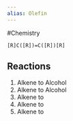 ```yaml
---
alias: Olefin
---
```

#Chemistry
```smiles
[R]C([R])=C([R])[R]
```
## Reactions
1. Alkene to Alcohol
2. Alkene to Alcohol
3. Alkene to 
4. Alkene to 
5. Alkene to 